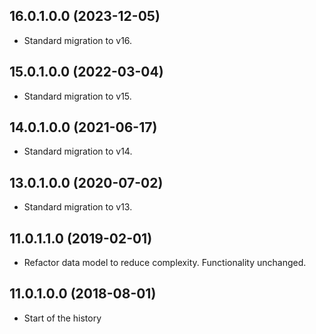 ## 16.0.1.0.0 (2023-12-05)

- Standard migration to v16.

## 15.0.1.0.0 (2022-03-04)

- Standard migration to v15.

## 14.0.1.0.0 (2021-06-17)

- Standard migration to v14.

## 13.0.1.0.0 (2020-07-02)

- Standard migration to v13.

## 11.0.1.1.0 (2019-02-01)

- Refactor data model to reduce complexity. Functionality unchanged.

## 11.0.1.0.0 (2018-08-01)

- Start of the history
